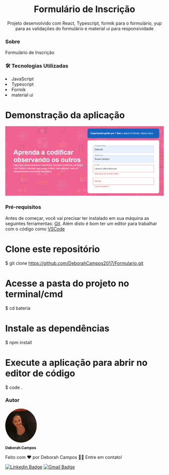 <h1 align="center">Formulário de Inscrição</h1>

<p align="center">Projeto desenvolvido com React, Typescript, formik para o formulário, yup para as validações do formulário e material ui para responsividade</p>

<h3>Sobre</h3>
<p>Formulário de Inscrição <p/>
<h3> 🛠 Tecnologias Utilizadas</h3>
<li>JavaScript</li>
<li>Typescript</li>
<li>Formik</li>
<li>material ui</li>

<h1>Demonstração da aplicação</h1>

![formulario](https://github.com/DeborahCampos2017/Formulario/blob/main/projeto-formulario.png)

### Pré-requisitos

Antes de começar, você vai precisar ter instalado em sua máquina as seguintes ferramentas:
[Git](https://git-scm.com).
Além disto é bom ter um editor para trabalhar com o código como [VSCode](https://code.visualstudio.com/)

# Clone este repositório
$ git clone <https://github.com/DeborahCampos2017/Formulario.git>

# Acesse a pasta do projeto no terminal/cmd
$ cd bateria

# Instale as dependências
$ npm install

# Execute a aplicação para abrir no editor de código
$ code .


### Autor

<a href="https://github.com/DeborahCampos2017">
 <img style="border-radius: 50%;" src="https://github.com/DeborahCampos2017/page-pinterest/blob/main/Foto%20de%20perfil%20-%20Deborah.jpg" width="100px;" alt=""/>
 <br />
 <sub><b>Deborah Campos</b></sub></a> <a href="https://github.com/DeborahCampos2017"></a>


Feito com ❤️ por Deborah Campos 👋🏽 Entre em contato!

 
 [![Linkedin Badge](https://img.shields.io/badge/-Deborah-blue?style=flat-square&logo=Linkedin&logoColor=white&link=https://www.linkedin.com/in/deborahscampos/)](https://www.linkedin.com/in/deborahscampos/) 
[![Gmail Badge](https://img.shields.io/badge/-campos.deborahsousa@gmail.com-c14438?style=flat-square&logo=Gmail&logoColor=white&link=mailto:campos.deborahsousa@gmail.com)](mailto:campos.deborahsousa@gmail.com)

